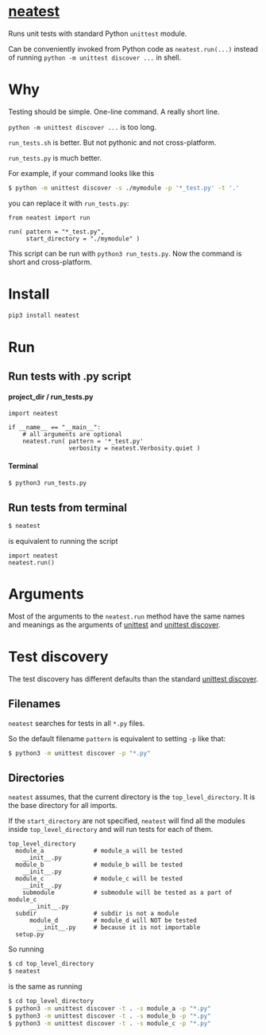 # [neatest](https://github.com/rtmigo/neatest_py)

Runs unit tests with standard Python `unittest` module.

Can be conveniently invoked from Python code as `neatest.run(...)` instead of 
running `python -m unittest discover ...` in shell. 

# Why

Testing should be simple. One-line command. A really short line.

`python -m unittest discover ...` is too long.

`run_tests.sh` is better. But not pythonic and not cross-platform.

`run_tests.py` is much better.

For example, if your command looks like this

``` bash 
$ python -m unittest discover -s ./mymodule -p '*_test.py' -t '.'
```

you can replace it with `run_tests.py`:

``` python3
from neatest import run

run( pattern = "*_test.py",
     start_directory = "./mymodule" )
```

This script can be run with `python3 run_tests.py`. Now the command is short and
cross-platform.

# Install

``` bash
pip3 install neatest
```

# Run

## Run tests with .py script

#### project_dir / run_tests.py

``` python3
import neatest

if __name__ == "__main__":
    # all arguments are optional
    neatest.run( pattern = '*_test.py'
                 verbosity = neatest.Verbosity.quiet )
```

#### Terminal

``` bash
$ python3 run_tests.py
```

## Run tests from terminal

``` bash
$ neatest
```

is equivalent to running the script

``` python3
import neatest
neatest.run()
```

# Arguments

Most of the arguments to the `neatest.run` method have the same names and 
meanings as the arguments of [unittest](https://docs.python.org/3/library/unittest.html#command-line-interface) and [unittest discover](https://docs.python.org/3/library/unittest.html#test-discovery). 


# Test discovery

The test discovery has different defaults than the standard [unittest discover](https://docs.python.org/3/library/unittest.html#test-discovery).

## Filenames

`neatest` searches for tests in all `*.py` files.

So the default filename `pattern` is equivalent to setting `-p` like that:

``` bash
$ python3 -m unittest discover -p "*.py"
```

## Directories

`neatest` assumes, that the current directory is the `top_level_directory`. It is the
base directory for all imports.

If the `start_directory` are not specified, `neatest` will find all the modules 
inside `top_level_directory` and will run tests for each of them.

```
top_level_directory
  module_a              # module_a will be tested
    __init__.py
  module_b              # module_b will be tested
    __init__.py
  module_c              # module_c will be tested
    __init__.py
    submodule           # submodule will be tested as a part of module_c 
      __init__.py         
  subdir                # subdir is not a module
      module_d          # module_d will NOT be tested 
        __init__.py     # because it is not importable     
  setup.py
```

So running

``` bash
$ cd top_level_directory
$ neatest
```

is the same as running

``` bash
$ cd top_level_directory
$ python3 -m unittest discover -t . -s module_a -p "*.py"
$ python3 -m unittest discover -t . -s module_b -p "*.py"
$ python3 -m unittest discover -t . -s module_c -p "*.py"
```

